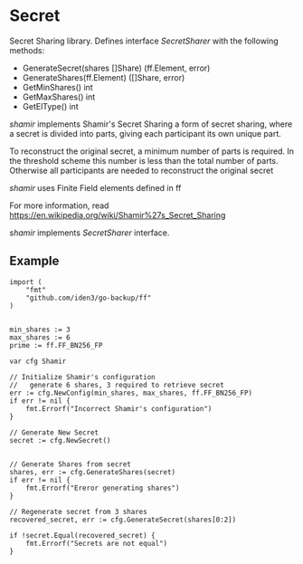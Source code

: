 
# Secret
Secret Sharing library. Defines interface *SecretSharer* with the following methods:
-	GenerateSecret(shares []Share) (ff.Element, error)
-	GenerateShares(ff.Element) ([]Share, error)
-	GetMinShares() int
-	GetMaxShares() int
-	GetElType() int

*shamir* implements Shamir's Secret Sharing  a form of secret sharing, where a secret is divided into parts, giving each participant its own unique part.

To reconstruct the original secret, a minimum number of parts is required. In the threshold scheme this number is less than the total number of parts. Otherwise all participants are needed to reconstruct the original secret

*shamir* uses Finite Field elements defined in ff

For more information, read https://en.wikipedia.org/wiki/Shamir%27s_Secret_Sharing

*shamir* implements *SecretSharer* interface.


## Example
```
import (
	"fmt"
	"github.com/iden3/go-backup/ff"
)


min_shares := 3
max_shares := 6
prime := ff.FF_BN256_FP

var cfg Shamir

// Initialize Shamir's configuration 
//   generate 6 shares, 3 required to retrieve secret
err := cfg.NewConfig(min_shares, max_shares, ff.FF_BN256_FP)
if err != nil {
	fmt.Errorf("Incorrect Shamir's configuration")
}

// Generate New Secret
secret := cfg.NewSecret()


// Generate Shares from secret
shares, err := cfg.GenerateShares(secret)
if err != nil {
	fmt.Errorf("Ereror generating shares")
}

// Regenerate secret from 3 shares
recovered_secret, err := cfg.GenerateSecret(shares[0:2])

if !secret.Equal(recovered_secret) {
	fmt.Errorf("Secrets are not equal")
}
```
